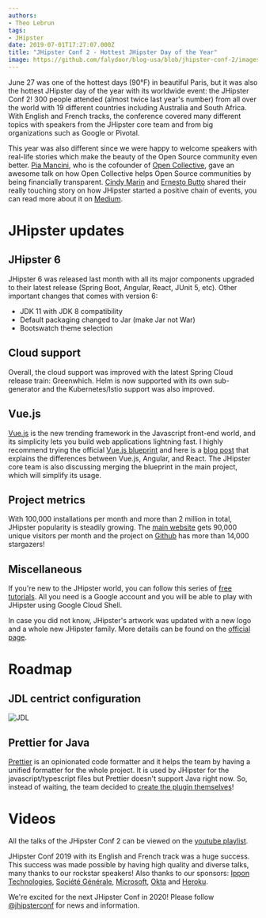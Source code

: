 ```yaml
---
authors:
- Theo Lebrun
tags:
- JHipster
date: 2019-07-01T17:27:07.000Z
title: "JHipster Conf 2 - Hottest JHipster Day of the Year"
image: https://github.com/falydoor/blog-usa/blob/jhipster-conf-2/images/2019/07/jhipster-conf.png
---
```


June 27 was one of the hottest days (90°F) in beautiful Paris, but it was also the hottest JHipster day of the year with its worldwide event: the JHipster Conf 2! 300 people attended (almost twice last year's number) from all over the world with 19 different countries including Australia and South Africa. With English and French tracks, the conference covered many different topics with speakers from the JHipster core team and from big organizations such as Google or Pivotal.

This year was also different since we were happy to welcome speakers with real-life stories which make the beauty of the Open Source community even better. [Pia Mancini](https://twitter.com/piamancini), who is the cofounder of [Open Collective](https://opencollective.com/), gave an awesome talk on how Open Collective helps Open Source communities by being financially transparent. [Cindy Marin](https://twitter.com/laslorma) and [Ernesto Butto](https://twitter.com/poolebu) shared their really touching story on how JHipster started a positive chain of events, you can read more about it on [Medium](https://medium.com/@ernesto_31246/a-thank-you-letter-to-the-jhipster-team-7397ad8a09fb).

# JHipster updates 

## JHipster 6

JHipster 6 was released last month with all its major components upgraded to their latest release (Spring Boot, Angular, React, JUnit 5, etc).
Other important changes that comes with version 6:
- JDK 11 with JDK 8 compatibility
- Default packaging changed to Jar (make Jar not War)
- Bootswatch theme selection

## Cloud support

Overall, the cloud support was improved with the latest Spring Cloud release train: Greenwhich. Helm is now supported with its own sub-generator and the Kubernetes/Istio support was also improved.

## Vue.js

[Vue.js](https://vuejs.org/) is the new trending framework in the Javascript front-end world, and its simplicity lets you build web applications lightning fast. I highly recommend trying the official [Vue.js blueprint](https://github.com/jhipster/jhipster-vuejs) and here is a [blog post](https://blog.ippon.tech/creating-a-modern-web-app-using-vuejs-and-spring-boot-with-jhipster/) that explains the differences between Vue.js, Angular, and React. The JHipster core team is also discussing merging the blueprint in the main project, which will simplify its usage.

## Project metrics

With 100,000 installations per month and more than 2 million in total, JHipster popularity is steadily growing. The [main website](https://www.jhipster.tech/) gets 90,000 unique visitors per month and the project on [Github](https://github.com/jhipster/generator-jhipster) has more than 14,000 stargazers!

## Miscellaneous

If you're new to the JHipster world, you can follow this series of [free tutorials](https://github.com/jhipster/jhipster-guides). All you need is a Google account and you will be able to play with JHipster using Google Cloud Shell.

In case you did not know, JHipster's artwork was updated with a new logo and a whole new JHipster family. More details can be found on the [official page](https://www.jhipster.tech/artwork/).

# Roadmap

## JDL centrict configuration

![JDL](https://github.com/falydoor/blog-usa/blob/jhipster-conf-2/images/2019/07/jdl.png)

## Prettier for Java

[Prettier](https://prettier.io/) is an opinionated code formatter and it helps the team by having a unified formatter for the whole project. It is used by JHipster for the javascript/typescript files but Prettier doesn't support Java right now. So, instead of waiting, the team decided to [create the plugin themselves](https://github.com/jhipster/prettier-java)!

# Videos

All the talks of the JHipster Conf 2 can be viewed on the [youtube playlist](https://www.youtube.com/playlist?list=PL6IFaLdAcgE3aSgmRyhi6eULdlrwjA5sm).

JHipster Conf 2019 with its English and French track was a huge success. This success was made possible by having high quality and diverse talks, many thanks to our rockstar speakers! Also thanks to our sponsors: [Ippon Technologies](https://www.ippon.tech/), [Société Générale](https://www.societegenerale.com/), [Microsoft](https://www.microsoft.com/), [Okta](https://www.okta.com/) and [Heroku](https://www.heroku.com/).

We're excited for the next JHipster Conf in 2020! Please follow [@jhipsterconf](https://twitter.com/jhipsterconf) for news and information.
